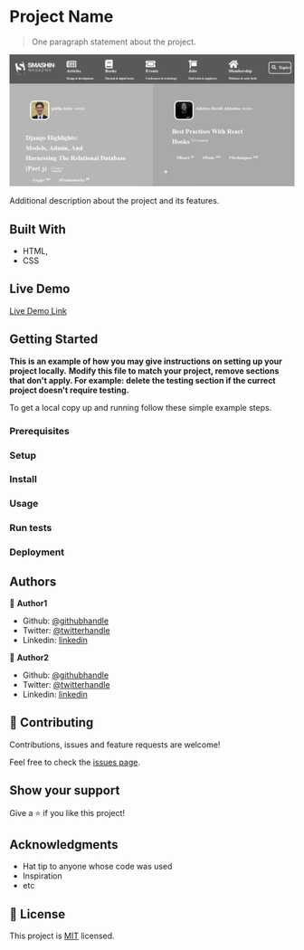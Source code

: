 # Project Name

> One paragraph statement about the project.

![screenshot](./app_screenshot.png)

Additional description about the project and its features.

## Built With

- HTML,
- CSS

## Live Demo

[Live Demo Link](https://livedemo.com)


## Getting Started

**This is an example of how you may give instructions on setting up your project locally.**
**Modify this file to match your project, remove sections that don't apply. For example: delete the testing section if the currect project doesn't require testing.**


To get a local copy up and running follow these simple example steps.

### Prerequisites

### Setup

### Install

### Usage

### Run tests

### Deployment



## Authors

👤 **Author1**

- Github: [@githubhandle](https://github.com/githubhandle)
- Twitter: [@twitterhandle](https://twitter.com/twitterhandle)
- Linkedin: [linkedin](https://linkedin.com/linkedinhandle)

👤 **Author2**

- Github: [@githubhandle](https://github.com/githubhandle)
- Twitter: [@twitterhandle](https://twitter.com/twitterhandle)
- Linkedin: [linkedin](https://linkedin.com/linkedinhandle)

## 🤝 Contributing

Contributions, issues and feature requests are welcome!

Feel free to check the [issues page](issues/).

## Show your support

Give a ⭐️ if you like this project!

## Acknowledgments

- Hat tip to anyone whose code was used
- Inspiration
- etc

## 📝 License

This project is [MIT](lic.url) licensed.
